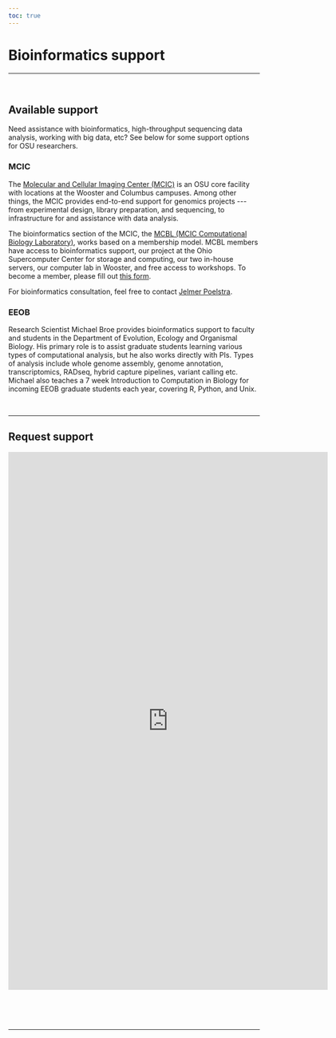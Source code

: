 ```yaml
---
toc: true
---
```


# Bioinformatics support

----
<br>

## Available support

Need assistance with bioinformatics, high-throughput sequencing data analysis, working with big data, etc?
See below for some support options for OSU researchers.

### MCIC

The [Molecular and Cellular Imaging Center (MCIC)](https://mcic.osu.edu/)
is an OSU core facility with locations at the Wooster and Columbus campuses.
Among other things, the MCIC provides end-to-end support for genomics projects ---
from experimental design, library preparation, and sequencing,
to infrastructure for and assistance with data analysis.

The bioinformatics section of the MCIC, the [MCBL (MCIC Computational Biology Laboratory)]((https://mcic.osu.edu/bioinformatics)),
works based on a membership model. MCBL members have access to bioinformatics support,
our project at the Ohio Supercomputer Center for storage and computing,
our two in-house servers, our computer lab in Wooster,
and free access to workshops. 
To become a member, please fill out [this form](https://mcic.osu.edu/bioinformatics/mcbl-registration-form).

For bioinformatics consultation,
feel free to contact [Jelmer Poelstra](mailto:poelstra.1@osu.edu).

### EEOB

Research Scientist Michael Broe provides bioinformatics support to faculty and students in the Department of Evolution, Ecology and Organismal Biology. His primary role is to assist graduate students learning various types of computational analysis, but he also works directly with PIs. Types of analysis include whole genome assembly, genome annotation, transcriptomics, RADseq, hybrid capture pipelines, variant calling etc. Michael also teaches a 7 week Introduction to Computation in Biology for incoming EEOB graduate students each year, covering R, Python, and Unix.

<br>

----

## Request support

<iframe src="https://docs.google.com/forms/d/e/1FAIpQLSfC-g3YSG84KBerEwRLilje4kz7-9WRIevzHAUNTMQKgKmCuQ/viewform?embedded=true" width="640" height="1078" frameborder="0" marginheight="0" marginwidth="0">Loading…</iframe>

<br/> <br/> <br/>

----
